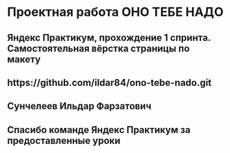 <h1>Проектная работа ОНО ТЕБЕ НАДО</h1>
<h2>Яндекс Практикум, прохождение 1 спринта. Самостоятельная вёрстка страницы по макету</h2>
<h2>https://github.com/ildar84/ono-tebe-nado.git</h2>
<h2>Сунчелеев Ильдар Фарзатович</h2>
<h2>Спасибо команде Яндекс Практикум за предоставленные уроки</h2>

